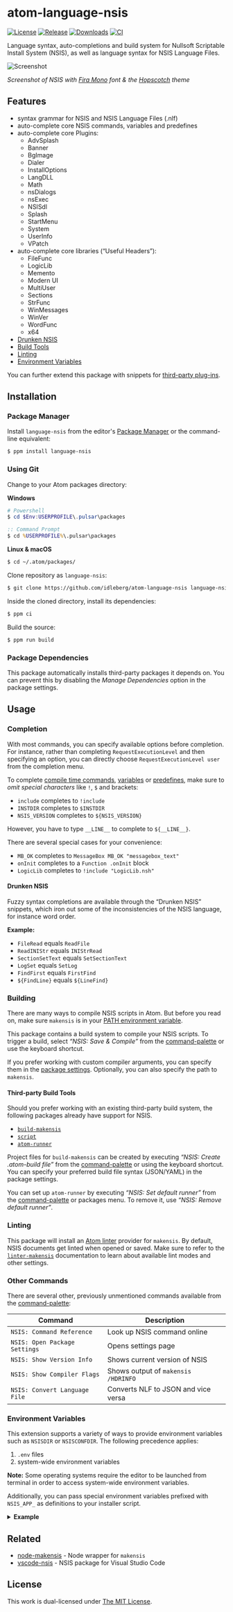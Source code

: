 # atom-language-nsis

[![License](https://img.shields.io/github/license/idleberg/atom-language-nsis?color=blue&style=for-the-badge)](https://github.com/idleberg/atom-language-nsis/blob/master/LICENSE)
[![Release](https://img.shields.io/github/v/release/idleberg/atom-language-nsis?style=for-the-badge)](https://github.com/idleberg/atom-language-nsis/releases)
[![Downloads](https://img.shields.io/pulsar/dt/language-nsis?style=for-the-badge&color=slateblue)](https://web.pulsar-edit.dev/packages/language-nsis)
[![CI](https://img.shields.io/github/actions/workflow/status/idleberg/atom-language-nsis/default.yml?style=for-the-badge)](https://github.com/idleberg/atom-language-nsis/actions)

Language syntax, auto-completions and build system for Nullsoft Scriptable Install System (NSIS), as well as language syntax for NSIS Language Files.

![Screenshot](https://raw.github.com/idleberg/atom-language-nsis/master/resources/screenshot.gif)

_Screenshot of NSIS with [Fira Mono](http://mozilla.github.io/Fira/) font & the [Hopscotch](https://web.pulsar-edit.dev/packages/hopscotch) theme_

## Features

- syntax grammar for NSIS and NSIS Language Files (.nlf)
- auto-complete core NSIS commands, variables and predefines
- auto-complete core Plugins:
  - AdvSplash
  - Banner
  - BgImage
  - Dialer
  - InstallOptions
  - LangDLL
  - Math
  - nsDialogs
  - nsExec
  - NSISdl
  - Splash
  - StartMenu
  - System
  - UserInfo
  - VPatch
- auto-complete core libraries (“Useful Headers”):
  - FileFunc
  - LogicLib
  - Memento
  - Modern UI
  - MultiUser
  - Sections
  - StrFunc
  - WinMessages
  - WinVer
  - WordFunc
  - x64
- [Drunken NSIS](#drunken-nsis)
- [Build Tools](#building)
- [Linting](#linting)
- [Environment Variables](#environment-variables)

You can further extend this package with snippets for [third-party plug-ins](https://web.pulsar-edit.dev/packages/nsis-plugins).

## Installation

### Package Manager

Install `language-nsis` from the editor's [Package Manager](http://flight-manual.atom-editor.cc/using-atom/sections/atom-packages/) or the command-line equivalent:

```bash
$ ppm install language-nsis
```

### Using Git

Change to your Atom packages directory:

**Windows**

```powershell
# Powershell
$ cd $Env:USERPROFILE\.pulsar\packages
```

```cmd
:: Command Prompt
$ cd %USERPROFILE%\.pulsar\packages
```

**Linux & macOS**

```bash
$ cd ~/.atom/packages/
```

Clone repository as `language-nsis`:

```bash
$ git clone https://github.com/idleberg/atom-language-nsis language-nsis
```

Inside the cloned directory, install its dependencies:

```bash
$ ppm ci
```

Build the source:

```bash
$ ppm run build
```

### Package Dependencies

This package automatically installs third-party packages it depends on. You can prevent this by disabling the _Manage Dependencies_ option in the package settings.

## Usage

### Completion

With most commands, you can specify available options before completion. For instance, rather than completing `RequestExecutionLevel` and then specifying an option, you can directly choose `RequestExecutionLevel user` from the completion menu.

To complete [compile time commands](http://nsis.sourceforge.net/Docs/Chapter5.html#), [variables](http://nsis.sourceforge.net/Docs/Chapter4.html#varother) or [predefines](http://nsis.sourceforge.net/Docs/Chapter5.html#comppredefines), make sure to _omit special characters_ like `!`, `$` and brackets:

- `include` completes to `!include`
- `INSTDIR` completes to `$INSTDIR`
- `NSIS_VERSION` completes to `${NSIS_VERSION}`

However, you have to type `__LINE__` to complete to `${__LINE__}`.

There are several special cases for your convenience:

- `MB_OK` completes to `MessageBox MB_OK "messagebox_text"`
- `onInit` completes to a `Function .onInit` block
- `LogicLib` completes to `!include "LogicLib.nsh"`

#### Drunken NSIS

Fuzzy syntax completions are available through the “Drunken NSIS” snippets, which iron out some of the inconsistencies of the NSIS language, for instance word order.

**Example:**

- `FileRead` equals `ReadFile`
- `ReadINIStr` equals `INIStrRead`
- `SectionSetText` equals `SetSectionText`
- `LogSet` equals `SetLog`
- `FindFirst` equals `FirstFind`
- `${FindLine}` equals `${LineFind}`

### Building

There are many ways to compile NSIS scripts in Atom. But before you read on, make sure `makensis` is in your [PATH environment variable](http://superuser.com/a/284351/195953).

This package contains a build system to compile your NSIS scripts. To trigger a build, select _“NSIS: Save & Compile”_ from the [command-palette](https://atom-editor.cc/docs/latest/getting-started-atom-basics#command-palette) or use the keyboard shortcut.

If you prefer working with custom compiler arguments, you can specify them in the [package settings](https://flight-manual.atom-editor.cc/using-atom/sections/atom-packages/#package-settings). Optionally, you can also specify the path to `makensis`.

#### Third-party Build Tools

Should you prefer working with an existing third-party build system, the following packages already have support for NSIS.

- [`build-makensis`](https://web.pulsar-edit.dev/packages/build-makensis)
- [`script`](https://web.pulsar-edit.dev/packages/script)
- [`atom-runner`](https://web.pulsar-edit.dev/packages/atom-runner)

Project files for `build-makensis` can be created by executing _“NSIS: Create .atom-build file”_ from the [command-palette](https://atom-editor.cc/docs/latest/getting-started-atom-basics#command-palette) or using the keyboard shortcut. You can specify your preferred build file syntax (JSON/YAML) in the package settings.

You can set up `atom-runner` by executing _“NSIS: Set default runner”_ from the [command-palette](https://atom-editor.cc/docs/latest/getting-started-atom-basics#command-palette) or packages menu. To remove it, use _“NSIS: Remove default runner”_.

### Linting

This package will install an [Atom linter](https://github.com/idleberg/atom-linter-makensis/) provider for `makensis`. By default, NSIS documents get linted when opened or saved. Make sure to refer to the [`linter-makensis`](https://github.com/idleberg/atom-linter-makensis#settings) documentation to learn about available lint modes and other settings.

### Other Commands

There are several other, previously unmentioned commands available from the [command-palette](https://atom-editor.cc/docs/latest/getting-started-atom-basics#command-palette):

| Command                       | Description                         |
| ----------------------------- | ----------------------------------- |
| `NSIS: Command Reference`     | Look up NSIS command online         |
| `NSIS: Open Package Settings` | Opens settings page                 |
| `NSIS: Show Version Info`     | Shows current version of NSIS       |
| `NSIS: Show Compiler Flags`   | Shows output of `makensis /HDRINFO` |
| `NSIS: Convert Language File` | Converts NLF to JSON and vice versa |

### Environment Variables

This extension supports a variety of ways to provide environment variables such as `NSISDIR` or `NSISCONFDIR`. The following precedence applies:

1. `.env` files
2. system-wide environment variables

**Note:** Some operating systems require the editor to be launched from terminal in order to access system-wide environment variables.

Additionally, you can pass special environment variables prefixed with `NSIS_APP_` as definitions to your installer script.

<details>
<summary><strong>Example</strong></summary>

```env
# .env
NSIS_APP_ENVIRONMENT=development
```

```nsis
# installer.nsi
!if ${NSIS_APP_ENVIRONMENT} == "development"
  DetailPrint "Valuable Debug Information"
!endif
```

</details>

## Related

- [node-makensis](https://www.npmjs.com/package/makensis) - Node wrapper for `makensis`
- [vscode-nsis](https://marketplace.visualstudio.com/items?itemName=idleberg.nsis) - NSIS package for Visual Studio Code

## License

This work is dual-licensed under [The MIT License](https://opensource.org/licenses/MIT).
